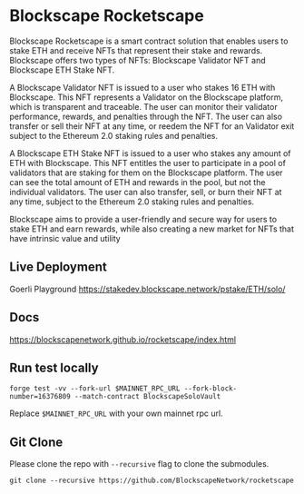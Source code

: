 # Blockscape Rocketscape

Blockscape Rocketscape is a smart contract solution that enables users to stake ETH and receive NFTs that represent their stake and rewards. Blockscape offers two types of NFTs: Blockscape Validator NFT and Blockscape ETH Stake NFT.

A Blockscape Validator NFT is issued to a user who stakes 16 ETH with Blockscape. This NFT represents a Validator on the Blockscape platform, which is transparent and traceable. The user can monitor their validator performance, rewards, and penalties through the NFT. The user can also transfer or sell their NFT at any time, or reedem the NFT for an Validator exit subject to the Ethereum 2.0 staking rules and penalties.

A Blockscape ETH Stake NFT is issued to a user who stakes any amount of ETH with Blockscape. This NFT entitles the user to participate in a pool of validators that are staking for them on the Blockscape platform. The user can see the total amount of ETH and rewards in the pool, but not the individual validators. The user can also transfer, sell, or burn their NFT at any time, subject to the Ethereum 2.0 staking rules and penalties.

Blockscape aims to provide a user-friendly and secure way for users to stake ETH and earn rewards, while also creating a new market for NFTs that have intrinsic value and utility

## Live Deployment
Goerli Playground https://stakedev.blockscape.network/pstake/ETH/solo/

## Docs
https://blockscapenetwork.github.io/rocketscape/index.html


## Run test locally

```
forge test -vv --fork-url $MAINNET_RPC_URL --fork-block-number=16376809 --match-contract BlockscapeSoloVault
```

Replace `$MAINNET_RPC_URL` with your own mainnet rpc url.

## Git Clone
Please clone the repo with `--recursive` flag to clone the submodules.

```
git clone --recursive https://github.com/BlockscapeNetwork/rocketscape
```
